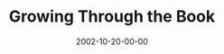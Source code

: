 ---
layout: message
category: message
series: "The Art of Growth"
title: "Growing Through the Book"
date: 2002-10-20-00-00
message_id: 259
audio-description: "There is an art to growth. Learn to grow up and not just old."
audio: "http://s3.amazonaws.com/crossroadsaudiomessages/Growing%20Through%20TheBook.mp3"
audio-title: "Growing Through the Book"
audio-duration: "35:39"
---